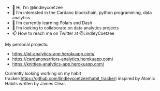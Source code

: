 - 👋 Hi, I’m @lindleycoetzee
- 👀 I’m interested in the Cardano blockchain, python programming, data analytics
- 🌱 I’m currently learning Polars and Dash
- 💞️ I’m looking to collaborate on data analytics projects
- 📫 How to reach me on Twitter at @LindleyCoetzee

My personal projects:
* https://ipl-analytics-app.herokuapp.com/
* https://cardanowarriors-analytics.herokuapp.com/
* https://knitties-analytics-app.herokuapp.com/

Currently looking working on my habit tracker(https://github.com/lindleycoetzee/habit_tracker) inspired by Atomic Habits written by James Clear.
